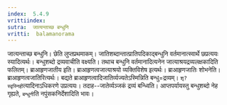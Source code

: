```yaml
---
index:  5.4.9
vrittiindex: 
sutra:  जात्यन्ताच्छ बन्धुनि
vritti:  balamanorama 
---
```


जात्यन्ताच्छ बन्धुनि। छेति लुप्तप्रथमाकम्। जातिशब्दान्तात्प्रातिपदिकाद्बन्धुनि वर्तमानात्स्वार्थे छप्रत्ययः स्यादित्यर्थः। बन्धुशब्दो द्रव्यवाचीति वक्ष्यति। तथाच बन्धुनि वर्तमानादित्यनेन जात्याश्रयद्रव्यलक्षकादिति फलितम्। ब्राआहृणजातीय इति। ब्राआहृणत्वजात्याश्रयो व्यक्तिविशेष इत्यर्थः। ब्राआहृणजातिः शोभनेति। ब्राआहृणत्वजातिरित्यर्थः। बद्यते ब्राआहृणत्वादिजातिर्व्यज्यतेऽस्मिन्निति बन्धु=द्रव्यम्। `शृ?स्वृस्निही`त्यादिनाऽधिकरणे उप्रत्ययः। तदाह--जातेर्व्यञ्जकं द्रव्यं बन्ध्विति। आप्तपर्यायस्तु बन्धुशब्दो नेह गृह्यते, `बन्धुनी`ति नपुंसकनिर्देशादिति भावः। 

